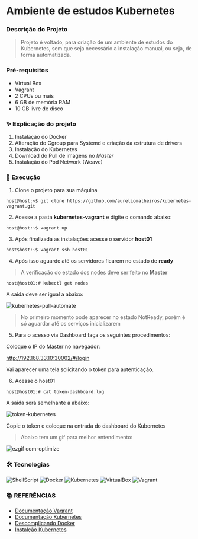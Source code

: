 # Ambiente de estudos Kubernetes

### Descrição do Projeto

> Projeto é voltado, para criação de um ambiente de estudos do Kubernetes,
> sem que seja necessário a instalação manual, ou seja, de forma automatizada.


### Pré-requisitos

- Virtual Box
- Vagrant
- 2 CPUs ou mais
- 6 GB de memória RAM
- 10 GB livre de disco

### ✨ Explicação do projeto

1. Instalação do Docker
2. Alteração do Cgroup para Systemd e criação da estrutura de drivers
3. Instalação do Kubernetes
4. Download do Pull de imagens no _Master_
5. Instalação do Pod Network (Weave)


### 🚀 Execução


1. Clone o projeto para sua máquina

```console
host@host:~$ git clone https://github.com/aureliomalheiros/kubernetes-vagrant.git
```

2. Acesse a pasta **kubernetes-vagrant** e digite o comando abaixo:

```console
host@host:~$ vagrant up
```

3. Após finalizada as instalações acesse o servidor **host01**

```console
host$host:~$ vagrant ssh host01
```

4. Após isso aguarde até os servidores ficarem no estado de **ready**
> A verificação do estado dos nodes deve ser feito no **Master**
```console
host@host01:# kubectl get nodes
```

A saída deve ser igual a abaixo:

![kubernetes-pull-automate](https://user-images.githubusercontent.com/12739791/100385983-ee3d6180-3002-11eb-82c3-098a05fea135.png)

> No primeiro momento pode aparecer no estado NotReady,
> porém é só aguardar até os serviços inicializarem

5. Para o acesso via Dashboard faça os seguintes procedimentos:

Coloque o IP do Master no navegador:

http://192.168.33.10:30002/#/login

Vai aparecer uma tela solicitando o token para autenticação.

6. Acesse o host01
```console
host@host01:# cat token-dashboard.log
```
A saida será semelhante a abaixo:

![token-kubernetes](https://user-images.githubusercontent.com/12739791/100391247-9f4af880-3011-11eb-9870-0f5ded0c2782.png)

Copie o token e coloque na entrada do dashboard do Kubernetes

> Abaixo tem um gif para melhor entendimento:

![ezgif com-optimize](https://user-images.githubusercontent.com/12739791/100390956-c5bc6400-3010-11eb-853f-35670fe753bb.gif)

### 🛠 Tecnologias

![ShellScript](https://img.shields.io/badge/-ShellScript-181717?style=for-the-badge&logo=gnu-bash&logoColor=white)
![Docker](https://img.shields.io/badge/-Docker-181717?style=for-the-badge&logo=docker)
![Kubernetes](https://img.shields.io/badge/-Kubernetes-181717?style=for-the-badge&logo=kubernetes)
![VirtualBox](https://img.shields.io/badge/-VirtualBox-181717?style=for-the-badge&logo=virtualbox)
![Vagrant](https://img.shields.io/badge/-Vagrant-181717?style=for-the-badge&logo=vagrant)


### **:books: REFERÊNCIAS**

- [Documentação Vagrant](https://www.vagrantup.com/docs)
- [Documentação Kubernetes](https://kubernetes.io/pt/docs/home/)
- [Descomplicando Docker](https://github.com/badtuxx/DescomplicandoKubernetes)
- [Instalção Kubernetes](https://github.com/leoviana00/kubernetes-install)

